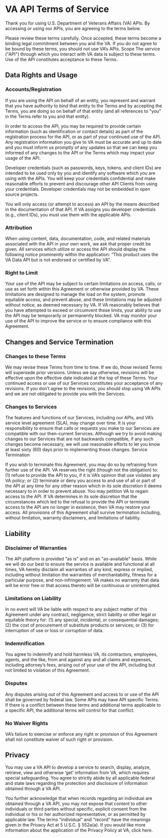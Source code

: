 # VA API Terms of Service 
Thank you for using U.S. Department of Veterans Affairs (VA) APIs. By accessing or using our APIs, you are agreeing to the terms below. 

Please review these terms carefully. Once accepted, these terms become a binding legal commitment between you and the VA. If you do not agree to be bound by these terms, you should not use VA’s APIs. 
Scope
The service ("API") through which you interact with VA data is subject to these terms. Use of the API constitutes acceptance to these Terms.

## Data Rights and Usage
### Accounts/Registration
If you are using the API on behalf of an entity, you represent and warrant that you have authority to bind that entity to the Terms and by accepting the Terms, you are doing so on behalf of that entity (and all references to "you" in the Terms refer to you and that entity).

In order to access the API, you may be required to provide certain information (such as identification or contact details) as part of the registration process for the API, or as part of your continued use of the API. Any registration information you give to VA must be accurate and up to date and you must inform us promptly of any updates so that we can keep you informed of any changes to the API or the Terms which may impact your usage of the API.

Developer credentials (such as passwords, keys, tokens, and client IDs) are intended to be used only by you and identify any software which you are using with the APIs. You will keep your credentials confidential and make reasonable efforts to prevent and discourage other API Clients from using your credentials. Developer credentials may not be embedded in open source projects.

You will only access (or attempt to access) an API by the means described in the documentation of that API. If VA assigns you developer credentials (e.g., client IDs), you must use them with the applicable APIs.

### Attribution
When using content, data, documentation, code, and related materials associated with the API in your own work, we ask that proper credit be given. All services which utilize or access the API should display the following notice prominently within the application: “This product uses the VA Data API but is not endorsed or certified by VA”.

### Right to Limit
Your use of the API may be subject to certain limitations on access, calls, or use as set forth within this Agreement or otherwise provided by VA. These limitations are designed to manage the load on the system, promote equitable access, and prevent abuse, and these limitations may be adjusted without notice, as deemed necessary by VA. If VA reasonably believes that you have attempted to exceed or circumvent these limits, your ability to use the API may be temporarily or permanently blocked. VA may monitor your use of the API to improve the service or to ensure compliance with this Agreement.

## Changes and Service Termination
### Changes to these Terms
We may revise these Terms from time to time. If we do, those revised Terms will supersede prior versions. Unless we say otherwise, revisions will be effective upon the effective date indicated at the top of these Terms. Your continued access or use of our Services constitutes your acceptance of any revisions. If you don’t agree to the revisions, you should stop using VA APIs and we are not obligated to provide you with the Services.

### Changes to Services 
The features and functions of our Services, including our APIs, and VA’s service level agreement (SLA), may change over time. It is your responsibility to ensure that calls or requests you make to our Services are compatible with our then-current Services. Although we try to avoid making changes to our Services that are not backwards compatible, if any such changes become necessary, we will use reasonable efforts to let you know at least sixty (60) days prior to implementing those changes.
Service Termination

If you wish to terminate this Agreement, you may do so by refraining from further use of the API. VA reserves the right (though not the obligation) to: (1) refuse to provide the API to you, if it is VA’s opinion that use violates any VA policy; or (2) terminate or deny you access to and use of all or part of the API at any time for any other reason which in its sole discretion it deems necessary to in order to prevent abuse. You may petition VA to regain access to the API. If VA determines in its sole discretion that the circumstances which led to the refusal to provide the API or terminate access to the API are no longer in existence, then VA may restore your access. All provisions of this Agreement shall survive termination including, without limitation, warranty disclaimers, and limitations of liability.

## Liability

### Disclaimer of Warranties
The API platform is provided "as is" and on an "as-available" basis. While we will do our best to ensure the service is available and functional at all times, VA hereby disclaim all warranties of any kind, express or implied, including without limitation the warranties of merchantability, fitness for a particular purpose, and non-infringement. VA makes no warranty that data will be error free or that access thereto will be continuous or uninterrupted.

### Limitations on Liability

In no event will VA be liable with respect to any subject matter of this Agreement under any contract, negligence, strict liability or other legal or equitable theory for: (1) any special, incidental, or consequential damages; (2) the cost of procurement of substitute products or services; or (3) for interruption of use or loss or corruption of data.

### Indemnification

You agree to indemnify and hold harmless VA, its contractors, employees, agents, and the like, from and against any and all claims and expenses, including attorney’s fees, arising out of your use of the API, including but not limited to violation of this Agreement.

### Disputes
Any disputes arising out of this Agreement and access to or use of the API shall be governed by federal law. Some APIs may have API specific Terms. If there is a conflict between these terms and additional terms applicable to a specific API, the additional terms will control for that conflict.

### No Waiver Rights
VA’s failure to exercise or enforce any right or provision of this Agreement shall not constitute waiver of such right or provision.

## Privacy
You may use a VA API to develop a service to search, display, analyze, retrieve, view and otherwise ‘get’ information from VA, which requires special safeguarding. You agree to strictly abide by all applicable federal and state laws regarding the protection and disclosure of information obtained through a VA API.

You further acknowledge that when records regarding an individual are obtained through a VA API, you may not expose that content to other individuals or third parties without specific, explicit consent from the individual or his or her authorized representative, or as permitted by applicable law. The terms “individual” and “record” have the meanings given in the Privacy Act at 5 U.S.C. § 552a(a). If you would like more information about the application of the Privacy Policy at VA, click here.


